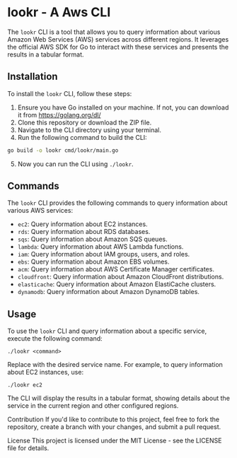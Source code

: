 # lookr - A Aws CLI

The `lookr` CLI is a tool that allows you to query information about various Amazon Web Services (AWS) services across different regions. It leverages the official AWS SDK for Go to interact with these services and presents the results in a tabular format.

## Installation

To install the `lookr` CLI, follow these steps:

1. Ensure you have Go installed on your machine. If not, you can download it from https://golang.org/dl/
2. Clone this repository or download the ZIP file.
3. Navigate to the CLI directory using your terminal.
4. Run the following command to build the CLI:

```bash
go build -o lookr cmd/lookr/main.go
```

5. Now you can run the CLI using `./lookr`.

## Commands

The `lookr` CLI provides the following commands to query information about various AWS services:

- `ec2`: Query information about EC2 instances.
- `rds`: Query information about RDS databases.
- `sqs`: Query information about Amazon SQS queues.
- `lambda`: Query information about AWS Lambda functions.
- `iam`: Query information about IAM groups, users, and roles.
- `ebs`: Query information about Amazon EBS volumes.
- `acm`: Query information about AWS Certificate Manager certificates.
- `cloudfront`: Query information about Amazon CloudFront distributions.
- `elasticache`: Query information about Amazon ElastiCache clusters.
- `dynamodb`: Query information about Amazon DynamoDB tables.

## Usage

To use the `lookr` CLI and query information about a specific service, execute the following command:

```shell
./lookr <command>
``````

Replace <command> with the desired service name. For example, to query information about EC2 instances, use:

```shell
./lookr ec2
``````

The CLI will display the results in a tabular format, showing details about the service in the current region and other configured regions.

Contribution
If you'd like to contribute to this project, feel free to fork the repository, create a branch with your changes, and submit a pull request.

License
This project is licensed under the MIT License - see the LICENSE file for details.
